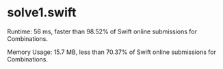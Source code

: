 # solve1.swift

Runtime: 56 ms, faster than 98.52% of Swift online submissions for Combinations.

Memory Usage: 15.7 MB, less than 70.37% of Swift online submissions for Combinations.
